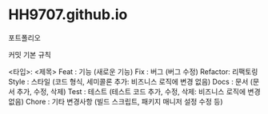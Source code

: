 # HH9707.github.io
포트폴리오

커밋 기본 규칙

<타입>: <제목>
Feat    : 기능 (새로운 기능)
Fix     : 버그 (버그 수정)
Refactor: 리팩토링
Style   : 스타일 (코드 형식, 세미콜론 추가: 비즈니스 로직에 변경 없음)
Docs    : 문서 (문서 추가, 수정, 삭제)
Test    : 테스트 (테스트 코드 추가, 수정, 삭제: 비즈니스 로직에 변경 없음)
Chore   : 기타 변경사항 (빌드 스크립트, 패키지 매니저 설정 수정 등)
